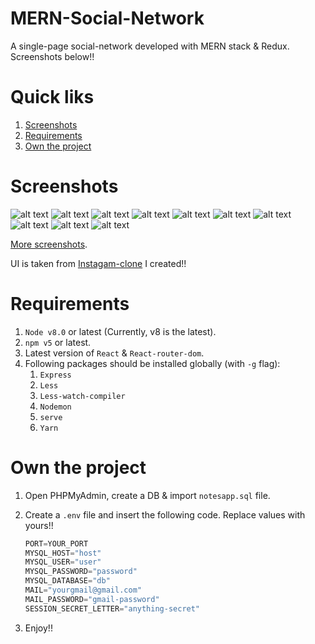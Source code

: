 # MERN-Social-Network
A single-page social-network developed with MERN stack & Redux. Screenshots below!!

# Quick liks
1. [Screenshots](#screenshots)
2. [Requirements](#requirements)
3. [Own the project](#own-the-project)

# Screenshots
![alt text]()
![alt text]()
![alt text]()
![alt text]()
![alt text]()
![alt text]()
![alt text]()
![alt text]()
![alt text]()
![alt text]()

[More screenshots]().

UI is taken from [Instagam-clone](https://github.com/yTakkar/Instagram-Clone) I created!!

# Requirements
1. `Node v8.0` or latest (Currently, v8 is the latest).
2. `npm v5` or latest.
3. Latest version of `React` & `React-router-dom`.
4. Following packages should be installed globally (with `-g` flag):
    1. `Express`
    2. `Less`
    3. `Less-watch-compiler`
    4. `Nodemon`
    5. `serve` 
    6. `Yarn`

# Own the project
1. Open PHPMyAdmin, create a DB & import `notesapp.sql` file.
2. Create a `.env` file and insert the following code. Replace values with yours!!

    ```javascript
    PORT=YOUR_PORT
    MYSQL_HOST="host"
    MYSQL_USER="user"
    MYSQL_PASSWORD="password"
    MYSQL_DATABASE="db"
    MAIL="yourgmail@gmail.com"
    MAIL_PASSWORD="gmail-password"
    SESSION_SECRET_LETTER="anything-secret"
    ```

3. Enjoy!!